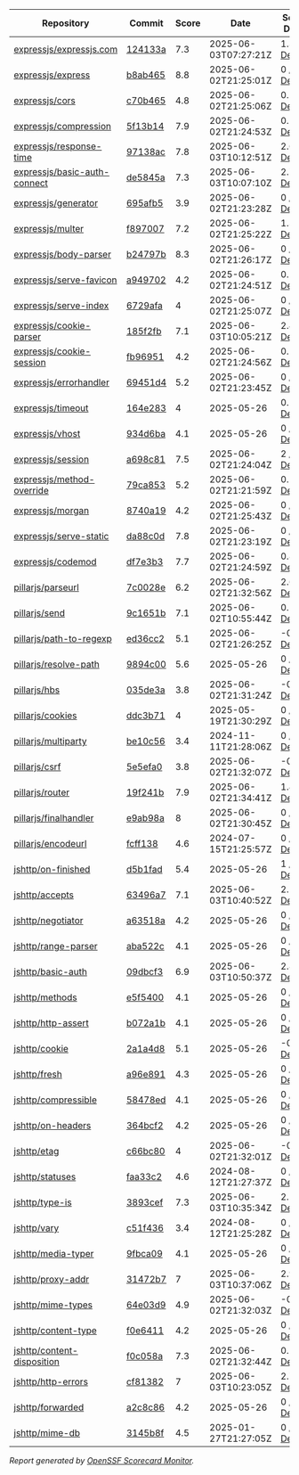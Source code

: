 <!-- OPENSSF-SCORECARD-MONITOR:START -->

| Repository | Commit | Score | Date | Score Delta | Report | StepSecurity |
| -- | -- | -- | -- | -- | -- | -- |
| [expressjs/expressjs.com](https://github.com/expressjs/expressjs.com) | [124133a](https://github.com/expressjs/expressjs.com/commit/124133a2af83f161d6a75966434a7b8becc05708) | 7.3 | 2025-06-03T07:27:21Z | 1.3 / [Details](https://ossf.github.io/scorecard-visualizer/#/projects/github.com/expressjs/expressjs.com/compare/008255253dc7bab4f922df77f0c12d1081ab5fc4/124133a2af83f161d6a75966434a7b8becc05708) | [View](https://ossf.github.io/scorecard-visualizer/#/projects/github.com/expressjs/expressjs.com/commit/124133a2af83f161d6a75966434a7b8becc05708) | [Fix it](https://app.stepsecurity.io/securerepo?repo=expressjs/expressjs.com) |
| [expressjs/express](https://github.com/expressjs/express) | [b8ab465](https://github.com/expressjs/express/commit/b8ab46594da8d2626c59ba36f76264ad980c533d) | 8.8 | 2025-06-02T21:25:01Z | 0 / [Details](https://ossf.github.io/scorecard-visualizer/#/projects/github.com/expressjs/express/compare/9784321e89b7d32aaff481aa24a9e8cccef4b101/b8ab46594da8d2626c59ba36f76264ad980c533d) | [View](https://ossf.github.io/scorecard-visualizer/#/projects/github.com/expressjs/express/commit/b8ab46594da8d2626c59ba36f76264ad980c533d) | [Fix it](https://app.stepsecurity.io/securerepo?repo=expressjs/express) |
| [expressjs/cors](https://github.com/expressjs/cors) | [c70b465](https://github.com/expressjs/cors/commit/c70b4650b8906aa16bc78781208092b0686643c9) | 4.8 | 2025-06-02T21:25:06Z | 0.2 / [Details](https://ossf.github.io/scorecard-visualizer/#/projects/github.com/expressjs/cors/compare/14cefd4898ccb003a043cfbfa3dfc6971c9c1383/c70b4650b8906aa16bc78781208092b0686643c9) | [View](https://ossf.github.io/scorecard-visualizer/#/projects/github.com/expressjs/cors/commit/c70b4650b8906aa16bc78781208092b0686643c9) | [Fix it](https://app.stepsecurity.io/securerepo?repo=expressjs/cors) |
| [expressjs/compression](https://github.com/expressjs/compression) | [5f13b14](https://github.com/expressjs/compression/commit/5f13b148d2a1a2daaa8647e03592214bb240bf18) | 7.9 | 2025-06-02T21:24:53Z | 0.2 / [Details](https://ossf.github.io/scorecard-visualizer/#/projects/github.com/expressjs/compression/compare/76e094548125afbf8089a482d5982dc96c7ce398/5f13b148d2a1a2daaa8647e03592214bb240bf18) | [View](https://ossf.github.io/scorecard-visualizer/#/projects/github.com/expressjs/compression/commit/5f13b148d2a1a2daaa8647e03592214bb240bf18) | [Fix it](https://app.stepsecurity.io/securerepo?repo=expressjs/compression) |
| [expressjs/response-time](https://github.com/expressjs/response-time) | [97138ac](https://github.com/expressjs/response-time/commit/97138acd8e9531635face6666e7ccb5f9eaabed5) | 7.8 | 2025-06-03T10:12:51Z | 2.6 / [Details](https://ossf.github.io/scorecard-visualizer/#/projects/github.com/expressjs/response-time/compare/8809f567871ec7a683b72a8cd1118c4c0972712f/97138acd8e9531635face6666e7ccb5f9eaabed5) | [View](https://ossf.github.io/scorecard-visualizer/#/projects/github.com/expressjs/response-time/commit/97138acd8e9531635face6666e7ccb5f9eaabed5) | [Fix it](https://app.stepsecurity.io/securerepo?repo=expressjs/response-time) |
| [expressjs/basic-auth-connect](https://github.com/expressjs/basic-auth-connect) | [de5845a](https://github.com/expressjs/basic-auth-connect/commit/de5845a7ab44acb262b67a75692a03dc11c9b17a) | 7.3 | 2025-06-03T10:07:10Z | 2.7 / [Details](https://ossf.github.io/scorecard-visualizer/#/projects/github.com/expressjs/basic-auth-connect/compare/45decb39d56845cc1f122065f4496168c6173339/de5845a7ab44acb262b67a75692a03dc11c9b17a) | [View](https://ossf.github.io/scorecard-visualizer/#/projects/github.com/expressjs/basic-auth-connect/commit/de5845a7ab44acb262b67a75692a03dc11c9b17a) | [Fix it](https://app.stepsecurity.io/securerepo?repo=expressjs/basic-auth-connect) |
| [expressjs/generator](https://github.com/expressjs/generator) | [695afb5](https://github.com/expressjs/generator/commit/695afb592afa2d22ceaa772a00a34f8145b0f290) | 3.9 | 2025-06-02T21:23:28Z | 0 / [Details](https://ossf.github.io/scorecard-visualizer/#/projects/github.com/expressjs/generator/compare/695afb592afa2d22ceaa772a00a34f8145b0f290/695afb592afa2d22ceaa772a00a34f8145b0f290) | [View](https://ossf.github.io/scorecard-visualizer/#/projects/github.com/expressjs/generator/commit/695afb592afa2d22ceaa772a00a34f8145b0f290) | [Fix it](https://app.stepsecurity.io/securerepo?repo=expressjs/generator) |
| [expressjs/multer](https://github.com/expressjs/multer) | [f897007](https://github.com/expressjs/multer/commit/f897007a94da404ac9586630dc168c5c30d82512) | 7.2 | 2025-06-02T21:25:22Z | 1.3 / [Details](https://ossf.github.io/scorecard-visualizer/#/projects/github.com/expressjs/multer/compare/6517e9af47736f4df0c589afacb561349265e1c9/f897007a94da404ac9586630dc168c5c30d82512) | [View](https://ossf.github.io/scorecard-visualizer/#/projects/github.com/expressjs/multer/commit/f897007a94da404ac9586630dc168c5c30d82512) | [Fix it](https://app.stepsecurity.io/securerepo?repo=expressjs/multer) |
| [expressjs/body-parser](https://github.com/expressjs/body-parser) | [b24797b](https://github.com/expressjs/body-parser/commit/b24797bf5976dd65e55193fd62630beb15d65b10) | 8.3 | 2025-06-02T21:26:17Z | 0 / [Details](https://ossf.github.io/scorecard-visualizer/#/projects/github.com/expressjs/body-parser/compare/749ceacf97000a68c687c197987f95af50ce3a98/b24797bf5976dd65e55193fd62630beb15d65b10) | [View](https://ossf.github.io/scorecard-visualizer/#/projects/github.com/expressjs/body-parser/commit/b24797bf5976dd65e55193fd62630beb15d65b10) | [Fix it](https://app.stepsecurity.io/securerepo?repo=expressjs/body-parser) |
| [expressjs/serve-favicon](https://github.com/expressjs/serve-favicon) | [a949702](https://github.com/expressjs/serve-favicon/commit/a9497025178461d668011438015a830ad8b94d2f) | 4.2 | 2025-06-02T21:24:51Z | 0.1 / [Details](https://ossf.github.io/scorecard-visualizer/#/projects/github.com/expressjs/serve-favicon/compare/ad5863aae43a898e7d978de8c53b0b13a9f23655/a9497025178461d668011438015a830ad8b94d2f) | [View](https://ossf.github.io/scorecard-visualizer/#/projects/github.com/expressjs/serve-favicon/commit/a9497025178461d668011438015a830ad8b94d2f) | [Fix it](https://app.stepsecurity.io/securerepo?repo=expressjs/serve-favicon) |
| [expressjs/serve-index](https://github.com/expressjs/serve-index) | [6729afa](https://github.com/expressjs/serve-index/commit/6729afa6d28ec06f81f521914d9c1e89170ea346) | 4 | 2025-06-02T21:25:07Z | 0 / [Details](https://ossf.github.io/scorecard-visualizer/#/projects/github.com/expressjs/serve-index/compare/544279a0642a541f385a30d402374565bf6b147b/6729afa6d28ec06f81f521914d9c1e89170ea346) | [View](https://ossf.github.io/scorecard-visualizer/#/projects/github.com/expressjs/serve-index/commit/6729afa6d28ec06f81f521914d9c1e89170ea346) | [Fix it](https://app.stepsecurity.io/securerepo?repo=expressjs/serve-index) |
| [expressjs/cookie-parser](https://github.com/expressjs/cookie-parser) | [185f2fb](https://github.com/expressjs/cookie-parser/commit/185f2fb85dbf5947d8eb506f338c8d8f48ec2e24) | 7.1 | 2025-06-03T10:05:21Z | 2.4 / [Details](https://ossf.github.io/scorecard-visualizer/#/projects/github.com/expressjs/cookie-parser/compare/77e939077eb452e0b3a36573a66879d88aa311f3/185f2fb85dbf5947d8eb506f338c8d8f48ec2e24) | [View](https://ossf.github.io/scorecard-visualizer/#/projects/github.com/expressjs/cookie-parser/commit/185f2fb85dbf5947d8eb506f338c8d8f48ec2e24) | [Fix it](https://app.stepsecurity.io/securerepo?repo=expressjs/cookie-parser) |
| [expressjs/cookie-session](https://github.com/expressjs/cookie-session) | [fb96951](https://github.com/expressjs/cookie-session/commit/fb96951f168a75914891bf8639cdf7f0b4363c53) | 4.2 | 2025-06-02T21:24:56Z | 0.1 / [Details](https://ossf.github.io/scorecard-visualizer/#/projects/github.com/expressjs/cookie-session/compare/aa2ecf46cd525543bc466ab3dd02a1278519a85e/fb96951f168a75914891bf8639cdf7f0b4363c53) | [View](https://ossf.github.io/scorecard-visualizer/#/projects/github.com/expressjs/cookie-session/commit/fb96951f168a75914891bf8639cdf7f0b4363c53) | [Fix it](https://app.stepsecurity.io/securerepo?repo=expressjs/cookie-session) |
| [expressjs/errorhandler](https://github.com/expressjs/errorhandler) | [69451d4](https://github.com/expressjs/errorhandler/commit/69451d432ace29bf47e82873cf46fd9ebac47d78) | 5.2 | 2025-06-02T21:23:45Z | 0 / [Details](https://ossf.github.io/scorecard-visualizer/#/projects/github.com/expressjs/errorhandler/compare/69451d432ace29bf47e82873cf46fd9ebac47d78/69451d432ace29bf47e82873cf46fd9ebac47d78) | [View](https://ossf.github.io/scorecard-visualizer/#/projects/github.com/expressjs/errorhandler/commit/69451d432ace29bf47e82873cf46fd9ebac47d78) | [Fix it](https://app.stepsecurity.io/securerepo?repo=expressjs/errorhandler) |
| [expressjs/timeout](https://github.com/expressjs/timeout) | [164e283](https://github.com/expressjs/timeout/commit/164e28318a9d83a763b3e7d852e27682422843a3) | 4 | 2025-05-26 | 0.1 / [Details](https://ossf.github.io/scorecard-visualizer/#/projects/github.com/expressjs/timeout/compare/f2f520f335f2f2ae255d4778e908e8d38e3a4e68/164e28318a9d83a763b3e7d852e27682422843a3) | [View](https://ossf.github.io/scorecard-visualizer/#/projects/github.com/expressjs/timeout/commit/164e28318a9d83a763b3e7d852e27682422843a3) | [Fix it](https://app.stepsecurity.io/securerepo?repo=expressjs/timeout) |
| [expressjs/vhost](https://github.com/expressjs/vhost) | [934d6ba](https://github.com/expressjs/vhost/commit/934d6ba704eaa0e42033d274044182ce5cb8bd76) | 4.1 | 2025-05-26 | 0 / [Details](https://ossf.github.io/scorecard-visualizer/#/projects/github.com/expressjs/vhost/compare/934d6ba704eaa0e42033d274044182ce5cb8bd76/934d6ba704eaa0e42033d274044182ce5cb8bd76) | [View](https://ossf.github.io/scorecard-visualizer/#/projects/github.com/expressjs/vhost/commit/934d6ba704eaa0e42033d274044182ce5cb8bd76) | [Fix it](https://app.stepsecurity.io/securerepo?repo=expressjs/vhost) |
| [expressjs/session](https://github.com/expressjs/session) | [a698c81](https://github.com/expressjs/session/commit/a698c81f2ab950188cdbd7f30bb3a89fd68e2046) | 7.5 | 2025-06-02T21:24:04Z | 2 / [Details](https://ossf.github.io/scorecard-visualizer/#/projects/github.com/expressjs/session/compare/6edf5eeab25c1b89ecd2676ce119d600c741b5f6/a698c81f2ab950188cdbd7f30bb3a89fd68e2046) | [View](https://ossf.github.io/scorecard-visualizer/#/projects/github.com/expressjs/session/commit/a698c81f2ab950188cdbd7f30bb3a89fd68e2046) | [Fix it](https://app.stepsecurity.io/securerepo?repo=expressjs/session) |
| [expressjs/method-override](https://github.com/expressjs/method-override) | [79ca853](https://github.com/expressjs/method-override/commit/79ca8539dd7c98dfd55b5995736f1cd01ac4c15e) | 5.2 | 2025-06-02T21:21:59Z | 0.1 / [Details](https://ossf.github.io/scorecard-visualizer/#/projects/github.com/expressjs/method-override/compare/c916df90fe8765730f4c8f9d1ee99b4a1fe72abc/79ca8539dd7c98dfd55b5995736f1cd01ac4c15e) | [View](https://ossf.github.io/scorecard-visualizer/#/projects/github.com/expressjs/method-override/commit/79ca8539dd7c98dfd55b5995736f1cd01ac4c15e) | [Fix it](https://app.stepsecurity.io/securerepo?repo=expressjs/method-override) |
| [expressjs/morgan](https://github.com/expressjs/morgan) | [8740a19](https://github.com/expressjs/morgan/commit/8740a194bf64628c7cf359b285e5ab2a64037d0e) | 4.2 | 2025-06-02T21:25:43Z | 0 / [Details](https://ossf.github.io/scorecard-visualizer/#/projects/github.com/expressjs/morgan/compare/8740a194bf64628c7cf359b285e5ab2a64037d0e/8740a194bf64628c7cf359b285e5ab2a64037d0e) | [View](https://ossf.github.io/scorecard-visualizer/#/projects/github.com/expressjs/morgan/commit/8740a194bf64628c7cf359b285e5ab2a64037d0e) | [Fix it](https://app.stepsecurity.io/securerepo?repo=expressjs/morgan) |
| [expressjs/serve-static](https://github.com/expressjs/serve-static) | [da88c0d](https://github.com/expressjs/serve-static/commit/da88c0dc76984a0d313bf64b6ea527f35381c24e) | 7.8 | 2025-06-02T21:23:19Z | 0 / [Details](https://ossf.github.io/scorecard-visualizer/#/projects/github.com/expressjs/serve-static/compare/e010c1ca738478a2a19fd58138ff48bd290aa3e7/da88c0dc76984a0d313bf64b6ea527f35381c24e) | [View](https://ossf.github.io/scorecard-visualizer/#/projects/github.com/expressjs/serve-static/commit/da88c0dc76984a0d313bf64b6ea527f35381c24e) | [Fix it](https://app.stepsecurity.io/securerepo?repo=expressjs/serve-static) |
| [expressjs/codemod](https://github.com/expressjs/codemod) | [df7e3b3](https://github.com/expressjs/codemod/commit/df7e3b3c6c736225e88a99d86931224149f52fd9) | 7.7 | 2025-06-02T21:24:59Z | 0.8 / [Details](https://ossf.github.io/scorecard-visualizer/#/projects/github.com/expressjs/codemod/compare/a48901e3895ab88958aa095be7d11e072028ce7b/df7e3b3c6c736225e88a99d86931224149f52fd9) | [View](https://ossf.github.io/scorecard-visualizer/#/projects/github.com/expressjs/codemod/commit/df7e3b3c6c736225e88a99d86931224149f52fd9) | [Fix it](https://app.stepsecurity.io/securerepo?repo=expressjs/codemod) |
| [pillarjs/parseurl](https://github.com/pillarjs/parseurl) | [7c0028e](https://github.com/pillarjs/parseurl/commit/7c0028e2f9ec7563d0000b3192948c3dc204ca85) | 6.2 | 2025-06-02T21:32:56Z | 2.6 / [Details](https://ossf.github.io/scorecard-visualizer/#/projects/github.com/pillarjs/parseurl/compare/e7072b7464e03360468c3df4f4ebb57f1e3a50f3/7c0028e2f9ec7563d0000b3192948c3dc204ca85) | [View](https://ossf.github.io/scorecard-visualizer/#/projects/github.com/pillarjs/parseurl/commit/7c0028e2f9ec7563d0000b3192948c3dc204ca85) | [Fix it](https://app.stepsecurity.io/securerepo?repo=pillarjs/parseurl) |
| [pillarjs/send](https://github.com/pillarjs/send) | [9c1651b](https://github.com/pillarjs/send/commit/9c1651bf00719da3ec7124e729bebc6b1b8407f4) | 7.1 | 2025-06-02T10:55:44Z | 0.5 / [Details](https://ossf.github.io/scorecard-visualizer/#/projects/github.com/pillarjs/send/compare/b98e1c1f0a5c5143862432ba621f7b008914fc2a/9c1651bf00719da3ec7124e729bebc6b1b8407f4) | [View](https://ossf.github.io/scorecard-visualizer/#/projects/github.com/pillarjs/send/commit/9c1651bf00719da3ec7124e729bebc6b1b8407f4) | [Fix it](https://app.stepsecurity.io/securerepo?repo=pillarjs/send) |
| [pillarjs/path-to-regexp](https://github.com/pillarjs/path-to-regexp) | [ed36cc2](https://github.com/pillarjs/path-to-regexp/commit/ed36cc277a00f8e2c613a5e293add06ee56551a2) | 5.1 | 2025-06-02T21:26:25Z | -0.2 / [Details](https://ossf.github.io/scorecard-visualizer/#/projects/github.com/pillarjs/path-to-regexp/compare/ed36cc277a00f8e2c613a5e293add06ee56551a2/ed36cc277a00f8e2c613a5e293add06ee56551a2) | [View](https://ossf.github.io/scorecard-visualizer/#/projects/github.com/pillarjs/path-to-regexp/commit/ed36cc277a00f8e2c613a5e293add06ee56551a2) | [Fix it](https://app.stepsecurity.io/securerepo?repo=pillarjs/path-to-regexp) |
| [pillarjs/resolve-path](https://github.com/pillarjs/resolve-path) | [9894c00](https://github.com/pillarjs/resolve-path/commit/9894c00ffee50fd68c95d73f9d44d514f08a3677) | 5.6 | 2025-05-26 | 0 / [Details](https://ossf.github.io/scorecard-visualizer/#/projects/github.com/pillarjs/resolve-path/compare/9894c00ffee50fd68c95d73f9d44d514f08a3677/9894c00ffee50fd68c95d73f9d44d514f08a3677) | [View](https://ossf.github.io/scorecard-visualizer/#/projects/github.com/pillarjs/resolve-path/commit/9894c00ffee50fd68c95d73f9d44d514f08a3677) | [Fix it](https://app.stepsecurity.io/securerepo?repo=pillarjs/resolve-path) |
| [pillarjs/hbs](https://github.com/pillarjs/hbs) | [035de3a](https://github.com/pillarjs/hbs/commit/035de3a6c333e8c06b7660411ec5de4c9d46dbcd) | 3.8 | 2025-06-02T21:31:24Z | -0.1 / [Details](https://ossf.github.io/scorecard-visualizer/#/projects/github.com/pillarjs/hbs/compare/035de3a6c333e8c06b7660411ec5de4c9d46dbcd/035de3a6c333e8c06b7660411ec5de4c9d46dbcd) | [View](https://ossf.github.io/scorecard-visualizer/#/projects/github.com/pillarjs/hbs/commit/035de3a6c333e8c06b7660411ec5de4c9d46dbcd) | [Fix it](https://app.stepsecurity.io/securerepo?repo=pillarjs/hbs) |
| [pillarjs/cookies](https://github.com/pillarjs/cookies) | [ddc3b71](https://github.com/pillarjs/cookies/commit/ddc3b7130a6fb8d90e81d352e32883689dfc557e) | 4 | 2025-05-19T21:30:29Z | 0 / [Details](https://ossf.github.io/scorecard-visualizer/#/projects/github.com/pillarjs/cookies/compare/ddc3b7130a6fb8d90e81d352e32883689dfc557e/ddc3b7130a6fb8d90e81d352e32883689dfc557e) | [View](https://ossf.github.io/scorecard-visualizer/#/projects/github.com/pillarjs/cookies/commit/ddc3b7130a6fb8d90e81d352e32883689dfc557e) | [Fix it](https://app.stepsecurity.io/securerepo?repo=pillarjs/cookies) |
| [pillarjs/multiparty](https://github.com/pillarjs/multiparty) | [be10c56](https://github.com/pillarjs/multiparty/commit/be10c56113b3c61950cf4da2cbfb5e8161676bc4) | 3.4 | 2024-11-11T21:28:06Z | 0 / [Details](https://ossf.github.io/scorecard-visualizer/#/projects/github.com/pillarjs/multiparty/compare/a786412b1c959cd2fef9190f778f599a8c059f3a/be10c56113b3c61950cf4da2cbfb5e8161676bc4) | [View](https://ossf.github.io/scorecard-visualizer/#/projects/github.com/pillarjs/multiparty/commit/be10c56113b3c61950cf4da2cbfb5e8161676bc4) | [Fix it](https://app.stepsecurity.io/securerepo?repo=pillarjs/multiparty) |
| [pillarjs/csrf](https://github.com/pillarjs/csrf) | [5e5efa0](https://github.com/pillarjs/csrf/commit/5e5efa08ec6eb0a07f0961f81985dff2d77efb8b) | 3.8 | 2025-06-02T21:32:07Z | -0.1 / [Details](https://ossf.github.io/scorecard-visualizer/#/projects/github.com/pillarjs/csrf/compare/5e5efa08ec6eb0a07f0961f81985dff2d77efb8b/5e5efa08ec6eb0a07f0961f81985dff2d77efb8b) | [View](https://ossf.github.io/scorecard-visualizer/#/projects/github.com/pillarjs/csrf/commit/5e5efa08ec6eb0a07f0961f81985dff2d77efb8b) | [Fix it](https://app.stepsecurity.io/securerepo?repo=pillarjs/csrf) |
| [pillarjs/router](https://github.com/pillarjs/router) | [19f241b](https://github.com/pillarjs/router/commit/19f241bca8789a684d694e95711ddd1e6b83d8a4) | 7.9 | 2025-06-02T21:34:41Z | 1.4 / [Details](https://ossf.github.io/scorecard-visualizer/#/projects/github.com/pillarjs/router/compare/276d40d033228e411eb34f1d557669c11fea3d00/19f241bca8789a684d694e95711ddd1e6b83d8a4) | [View](https://ossf.github.io/scorecard-visualizer/#/projects/github.com/pillarjs/router/commit/19f241bca8789a684d694e95711ddd1e6b83d8a4) | [Fix it](https://app.stepsecurity.io/securerepo?repo=pillarjs/router) |
| [pillarjs/finalhandler](https://github.com/pillarjs/finalhandler) | [e9ab98a](https://github.com/pillarjs/finalhandler/commit/e9ab98abcd8ce01f3d43f823b1c6c91b1dc68288) | 8 | 2025-06-02T21:30:45Z | 0 / [Details](https://ossf.github.io/scorecard-visualizer/#/projects/github.com/pillarjs/finalhandler/compare/e1534a09cfff7a4aad420b33a9e91b6f593a844a/e9ab98abcd8ce01f3d43f823b1c6c91b1dc68288) | [View](https://ossf.github.io/scorecard-visualizer/#/projects/github.com/pillarjs/finalhandler/commit/e9ab98abcd8ce01f3d43f823b1c6c91b1dc68288) | [Fix it](https://app.stepsecurity.io/securerepo?repo=pillarjs/finalhandler) |
| [pillarjs/encodeurl](https://github.com/pillarjs/encodeurl) | [fcff138](https://github.com/pillarjs/encodeurl/commit/fcff1380e788dd83609c9bec7e2f1ca72759c037) | 4.6 | 2024-07-15T21:25:57Z | 0 / [Details](https://ossf.github.io/scorecard-visualizer/#/projects/github.com/pillarjs/encodeurl/compare/fcff1380e788dd83609c9bec7e2f1ca72759c037/fcff1380e788dd83609c9bec7e2f1ca72759c037) | [View](https://ossf.github.io/scorecard-visualizer/#/projects/github.com/pillarjs/encodeurl/commit/fcff1380e788dd83609c9bec7e2f1ca72759c037) | [Fix it](https://app.stepsecurity.io/securerepo?repo=pillarjs/encodeurl) |
| [jshttp/on-finished](https://github.com/jshttp/on-finished) | [d5b1fad](https://github.com/jshttp/on-finished/commit/d5b1fad12e2c555591da1afc00e7967836aac78f) | 5.4 | 2025-05-26 | 1 / [Details](https://ossf.github.io/scorecard-visualizer/#/projects/github.com/jshttp/on-finished/compare/f8b5f4097d28df79e466d1ffdf58ccb27d769156/d5b1fad12e2c555591da1afc00e7967836aac78f) | [View](https://ossf.github.io/scorecard-visualizer/#/projects/github.com/jshttp/on-finished/commit/d5b1fad12e2c555591da1afc00e7967836aac78f) | [Fix it](https://app.stepsecurity.io/securerepo?repo=jshttp/on-finished) |
| [jshttp/accepts](https://github.com/jshttp/accepts) | [63496a7](https://github.com/jshttp/accepts/commit/63496a7796f1e1156d315d55b21447a756583148) | 7.1 | 2025-06-03T10:40:52Z | 2.1 / [Details](https://ossf.github.io/scorecard-visualizer/#/projects/github.com/jshttp/accepts/compare/4b6df2db27063e9fd312daa6a7429f1e3f6518d9/63496a7796f1e1156d315d55b21447a756583148) | [View](https://ossf.github.io/scorecard-visualizer/#/projects/github.com/jshttp/accepts/commit/63496a7796f1e1156d315d55b21447a756583148) | [Fix it](https://app.stepsecurity.io/securerepo?repo=jshttp/accepts) |
| [jshttp/negotiator](https://github.com/jshttp/negotiator) | [a63518a](https://github.com/jshttp/negotiator/commit/a63518a9f12546bc6fbe52d45a829ef16ed7eca9) | 4.2 | 2025-05-26 | 0 / [Details](https://ossf.github.io/scorecard-visualizer/#/projects/github.com/jshttp/negotiator/compare/a63518a9f12546bc6fbe52d45a829ef16ed7eca9/a63518a9f12546bc6fbe52d45a829ef16ed7eca9) | [View](https://ossf.github.io/scorecard-visualizer/#/projects/github.com/jshttp/negotiator/commit/a63518a9f12546bc6fbe52d45a829ef16ed7eca9) | [Fix it](https://app.stepsecurity.io/securerepo?repo=jshttp/negotiator) |
| [jshttp/range-parser](https://github.com/jshttp/range-parser) | [aba522c](https://github.com/jshttp/range-parser/commit/aba522cb45381b097d03b715cf40eb9368a37345) | 4.1 | 2025-05-26 | 0 / [Details](https://ossf.github.io/scorecard-visualizer/#/projects/github.com/jshttp/range-parser/compare/aba522cb45381b097d03b715cf40eb9368a37345/aba522cb45381b097d03b715cf40eb9368a37345) | [View](https://ossf.github.io/scorecard-visualizer/#/projects/github.com/jshttp/range-parser/commit/aba522cb45381b097d03b715cf40eb9368a37345) | [Fix it](https://app.stepsecurity.io/securerepo?repo=jshttp/range-parser) |
| [jshttp/basic-auth](https://github.com/jshttp/basic-auth) | [09dbcf3](https://github.com/jshttp/basic-auth/commit/09dbcf3ee111589eab4a00afea57ab06ca8ef31b) | 6.9 | 2025-06-03T10:50:37Z | 2.8 / [Details](https://ossf.github.io/scorecard-visualizer/#/projects/github.com/jshttp/basic-auth/compare/8117cc22d2deecb6bd62c42815f3286de06c8aa4/09dbcf3ee111589eab4a00afea57ab06ca8ef31b) | [View](https://ossf.github.io/scorecard-visualizer/#/projects/github.com/jshttp/basic-auth/commit/09dbcf3ee111589eab4a00afea57ab06ca8ef31b) | [Fix it](https://app.stepsecurity.io/securerepo?repo=jshttp/basic-auth) |
| [jshttp/methods](https://github.com/jshttp/methods) | [e5f5400](https://github.com/jshttp/methods/commit/e5f5400101001b654abe8f6861c58e97b91f6994) | 4.1 | 2025-05-26 | 0 / [Details](https://ossf.github.io/scorecard-visualizer/#/projects/github.com/jshttp/methods/compare/e5f5400101001b654abe8f6861c58e97b91f6994/e5f5400101001b654abe8f6861c58e97b91f6994) | [View](https://ossf.github.io/scorecard-visualizer/#/projects/github.com/jshttp/methods/commit/e5f5400101001b654abe8f6861c58e97b91f6994) | [Fix it](https://app.stepsecurity.io/securerepo?repo=jshttp/methods) |
| [jshttp/http-assert](https://github.com/jshttp/http-assert) | [b072a1b](https://github.com/jshttp/http-assert/commit/b072a1b903d055a7d40dbd7a54cd74e517b56e52) | 4.1 | 2025-05-26 | 0 / [Details](https://ossf.github.io/scorecard-visualizer/#/projects/github.com/jshttp/http-assert/compare/b072a1b903d055a7d40dbd7a54cd74e517b56e52/b072a1b903d055a7d40dbd7a54cd74e517b56e52) | [View](https://ossf.github.io/scorecard-visualizer/#/projects/github.com/jshttp/http-assert/commit/b072a1b903d055a7d40dbd7a54cd74e517b56e52) | [Fix it](https://app.stepsecurity.io/securerepo?repo=jshttp/http-assert) |
| [jshttp/cookie](https://github.com/jshttp/cookie) | [2a1a4d8](https://github.com/jshttp/cookie/commit/2a1a4d8b2679b208f354e848e711dc8471fb83af) | 5.1 | 2025-05-26 | -0.1 / [Details](https://ossf.github.io/scorecard-visualizer/#/projects/github.com/jshttp/cookie/compare/2a1a4d8b2679b208f354e848e711dc8471fb83af/2a1a4d8b2679b208f354e848e711dc8471fb83af) | [View](https://ossf.github.io/scorecard-visualizer/#/projects/github.com/jshttp/cookie/commit/2a1a4d8b2679b208f354e848e711dc8471fb83af) | [Fix it](https://app.stepsecurity.io/securerepo?repo=jshttp/cookie) |
| [jshttp/fresh](https://github.com/jshttp/fresh) | [a96e891](https://github.com/jshttp/fresh/commit/a96e89125ea62bd4cb153abbe382190b83357bcd) | 4.3 | 2025-05-26 | 0 / [Details](https://ossf.github.io/scorecard-visualizer/#/projects/github.com/jshttp/fresh/compare/f185ef1376c0337d366f9e35bda92b053983fd81/a96e89125ea62bd4cb153abbe382190b83357bcd) | [View](https://ossf.github.io/scorecard-visualizer/#/projects/github.com/jshttp/fresh/commit/a96e89125ea62bd4cb153abbe382190b83357bcd) | [Fix it](https://app.stepsecurity.io/securerepo?repo=jshttp/fresh) |
| [jshttp/compressible](https://github.com/jshttp/compressible) | [58478ed](https://github.com/jshttp/compressible/commit/58478edd6d9b6556b6833b8bdd305fe85edaf74d) | 4.1 | 2025-05-26 | 0 / [Details](https://ossf.github.io/scorecard-visualizer/#/projects/github.com/jshttp/compressible/compare/58478edd6d9b6556b6833b8bdd305fe85edaf74d/58478edd6d9b6556b6833b8bdd305fe85edaf74d) | [View](https://ossf.github.io/scorecard-visualizer/#/projects/github.com/jshttp/compressible/commit/58478edd6d9b6556b6833b8bdd305fe85edaf74d) | [Fix it](https://app.stepsecurity.io/securerepo?repo=jshttp/compressible) |
| [jshttp/on-headers](https://github.com/jshttp/on-headers) | [364bcf2](https://github.com/jshttp/on-headers/commit/364bcf28a07a1fd5a37cf2b4736c520c1cd16f5b) | 4.2 | 2025-05-26 | 0 / [Details](https://ossf.github.io/scorecard-visualizer/#/projects/github.com/jshttp/on-headers/compare/364bcf28a07a1fd5a37cf2b4736c520c1cd16f5b/364bcf28a07a1fd5a37cf2b4736c520c1cd16f5b) | [View](https://ossf.github.io/scorecard-visualizer/#/projects/github.com/jshttp/on-headers/commit/364bcf28a07a1fd5a37cf2b4736c520c1cd16f5b) | [Fix it](https://app.stepsecurity.io/securerepo?repo=jshttp/on-headers) |
| [jshttp/etag](https://github.com/jshttp/etag) | [c66bc80](https://github.com/jshttp/etag/commit/c66bc806657db2be0d6476424e534d045c95afcd) | 4 | 2025-06-02T21:32:01Z | -0.1 / [Details](https://ossf.github.io/scorecard-visualizer/#/projects/github.com/jshttp/etag/compare/c66bc806657db2be0d6476424e534d045c95afcd/c66bc806657db2be0d6476424e534d045c95afcd) | [View](https://ossf.github.io/scorecard-visualizer/#/projects/github.com/jshttp/etag/commit/c66bc806657db2be0d6476424e534d045c95afcd) | [Fix it](https://app.stepsecurity.io/securerepo?repo=jshttp/etag) |
| [jshttp/statuses](https://github.com/jshttp/statuses) | [faa33c2](https://github.com/jshttp/statuses/commit/faa33c24d630de9e5fadd9c34055775a5fb9fae2) | 4.6 | 2024-08-12T21:27:37Z | 0 / [Details](https://ossf.github.io/scorecard-visualizer/#/projects/github.com/jshttp/statuses/compare/faa33c24d630de9e5fadd9c34055775a5fb9fae2/faa33c24d630de9e5fadd9c34055775a5fb9fae2) | [View](https://ossf.github.io/scorecard-visualizer/#/projects/github.com/jshttp/statuses/commit/faa33c24d630de9e5fadd9c34055775a5fb9fae2) | [Fix it](https://app.stepsecurity.io/securerepo?repo=jshttp/statuses) |
| [jshttp/type-is](https://github.com/jshttp/type-is) | [3893cef](https://github.com/jshttp/type-is/commit/3893cef7a06ad1e392586b320235fc1af7e611e6) | 7.3 | 2025-06-03T10:35:34Z | 2.5 / [Details](https://ossf.github.io/scorecard-visualizer/#/projects/github.com/jshttp/type-is/compare/4a16e0850ec60234a45c4f546bf759ae161c6a36/3893cef7a06ad1e392586b320235fc1af7e611e6) | [View](https://ossf.github.io/scorecard-visualizer/#/projects/github.com/jshttp/type-is/commit/3893cef7a06ad1e392586b320235fc1af7e611e6) | [Fix it](https://app.stepsecurity.io/securerepo?repo=jshttp/type-is) |
| [jshttp/vary](https://github.com/jshttp/vary) | [c51f436](https://github.com/jshttp/vary/commit/c51f436833208dc74ef13f2b16c167d3d26cc3ed) | 3.4 | 2024-08-12T21:25:28Z | 0 / [Details](https://ossf.github.io/scorecard-visualizer/#/projects/github.com/jshttp/vary/compare/c51f436833208dc74ef13f2b16c167d3d26cc3ed/c51f436833208dc74ef13f2b16c167d3d26cc3ed) | [View](https://ossf.github.io/scorecard-visualizer/#/projects/github.com/jshttp/vary/commit/c51f436833208dc74ef13f2b16c167d3d26cc3ed) | [Fix it](https://app.stepsecurity.io/securerepo?repo=jshttp/vary) |
| [jshttp/media-typer](https://github.com/jshttp/media-typer) | [9fbca09](https://github.com/jshttp/media-typer/commit/9fbca09c62dfe28d9cbe785c68ce86c8dae5baa1) | 4.1 | 2025-05-26 | 0 / [Details](https://ossf.github.io/scorecard-visualizer/#/projects/github.com/jshttp/media-typer/compare/9fbca09c62dfe28d9cbe785c68ce86c8dae5baa1/9fbca09c62dfe28d9cbe785c68ce86c8dae5baa1) | [View](https://ossf.github.io/scorecard-visualizer/#/projects/github.com/jshttp/media-typer/commit/9fbca09c62dfe28d9cbe785c68ce86c8dae5baa1) | [Fix it](https://app.stepsecurity.io/securerepo?repo=jshttp/media-typer) |
| [jshttp/proxy-addr](https://github.com/jshttp/proxy-addr) | [31472b7](https://github.com/jshttp/proxy-addr/commit/31472b79100c4202bddaa0fde235b4ea274c0713) | 7 | 2025-06-03T10:37:06Z | 2.9 / [Details](https://ossf.github.io/scorecard-visualizer/#/projects/github.com/jshttp/proxy-addr/compare/8b13529d6cc8d59b54f29959a9c5a6614ae10bdc/31472b79100c4202bddaa0fde235b4ea274c0713) | [View](https://ossf.github.io/scorecard-visualizer/#/projects/github.com/jshttp/proxy-addr/commit/31472b79100c4202bddaa0fde235b4ea274c0713) | [Fix it](https://app.stepsecurity.io/securerepo?repo=jshttp/proxy-addr) |
| [jshttp/mime-types](https://github.com/jshttp/mime-types) | [64e03d9](https://github.com/jshttp/mime-types/commit/64e03d9d532c8967ebf611efc8ddd55f445ac9e5) | 4.9 | 2025-06-02T21:32:03Z | -0.2 / [Details](https://ossf.github.io/scorecard-visualizer/#/projects/github.com/jshttp/mime-types/compare/64e03d9d532c8967ebf611efc8ddd55f445ac9e5/64e03d9d532c8967ebf611efc8ddd55f445ac9e5) | [View](https://ossf.github.io/scorecard-visualizer/#/projects/github.com/jshttp/mime-types/commit/64e03d9d532c8967ebf611efc8ddd55f445ac9e5) | [Fix it](https://app.stepsecurity.io/securerepo?repo=jshttp/mime-types) |
| [jshttp/content-type](https://github.com/jshttp/content-type) | [f0e6411](https://github.com/jshttp/content-type/commit/f0e64110c34e00bc190442d9db3705d8b3971346) | 4.2 | 2025-05-26 | 0 / [Details](https://ossf.github.io/scorecard-visualizer/#/projects/github.com/jshttp/content-type/compare/f0e64110c34e00bc190442d9db3705d8b3971346/f0e64110c34e00bc190442d9db3705d8b3971346) | [View](https://ossf.github.io/scorecard-visualizer/#/projects/github.com/jshttp/content-type/commit/f0e64110c34e00bc190442d9db3705d8b3971346) | [Fix it](https://app.stepsecurity.io/securerepo?repo=jshttp/content-type) |
| [jshttp/content-disposition](https://github.com/jshttp/content-disposition) | [f0c058a](https://github.com/jshttp/content-disposition/commit/f0c058a81d8090d65eec42c63f9236ba71303adb) | 7.3 | 2025-06-02T21:32:44Z | 0.1 / [Details](https://ossf.github.io/scorecard-visualizer/#/projects/github.com/jshttp/content-disposition/compare/765ef238604ce5195b2604223e82f4956af30704/f0c058a81d8090d65eec42c63f9236ba71303adb) | [View](https://ossf.github.io/scorecard-visualizer/#/projects/github.com/jshttp/content-disposition/commit/f0c058a81d8090d65eec42c63f9236ba71303adb) | [Fix it](https://app.stepsecurity.io/securerepo?repo=jshttp/content-disposition) |
| [jshttp/http-errors](https://github.com/jshttp/http-errors) | [cf81382](https://github.com/jshttp/http-errors/commit/cf813826ce13c7be91db4dfc9eb4291fbefbe6b2) | 7 | 2025-06-03T10:23:05Z | 2.7 / [Details](https://ossf.github.io/scorecard-visualizer/#/projects/github.com/jshttp/http-errors/compare/8e1ce69c5243d2e9387584b43aabc5ec03b3f178/cf813826ce13c7be91db4dfc9eb4291fbefbe6b2) | [View](https://ossf.github.io/scorecard-visualizer/#/projects/github.com/jshttp/http-errors/commit/cf813826ce13c7be91db4dfc9eb4291fbefbe6b2) | [Fix it](https://app.stepsecurity.io/securerepo?repo=jshttp/http-errors) |
| [jshttp/forwarded](https://github.com/jshttp/forwarded) | [a2c8c86](https://github.com/jshttp/forwarded/commit/a2c8c86c99b150fa536c3f37c0c167fa3be7744f) | 4.2 | 2025-05-26 | 0 / [Details](https://ossf.github.io/scorecard-visualizer/#/projects/github.com/jshttp/forwarded/compare/a2c8c86c99b150fa536c3f37c0c167fa3be7744f/a2c8c86c99b150fa536c3f37c0c167fa3be7744f) | [View](https://ossf.github.io/scorecard-visualizer/#/projects/github.com/jshttp/forwarded/commit/a2c8c86c99b150fa536c3f37c0c167fa3be7744f) | [Fix it](https://app.stepsecurity.io/securerepo?repo=jshttp/forwarded) |
| [jshttp/mime-db](https://github.com/jshttp/mime-db) | [3145b8f](https://github.com/jshttp/mime-db/commit/3145b8fd1a082730eb57540f68421b081909b651) | 4.5 | 2025-01-27T21:27:05Z | 0 / [Details](https://ossf.github.io/scorecard-visualizer/#/projects/github.com/jshttp/mime-db/compare/3145b8fd1a082730eb57540f68421b081909b651/3145b8fd1a082730eb57540f68421b081909b651) | [View](https://ossf.github.io/scorecard-visualizer/#/projects/github.com/jshttp/mime-db/commit/3145b8fd1a082730eb57540f68421b081909b651) | [Fix it](https://app.stepsecurity.io/securerepo?repo=jshttp/mime-db) |

_Report generated by [OpenSSF Scorecard Monitor](https://github.com/ossf/scorecard-monitor)._

<!-- OPENSSF-SCORECARD-MONITOR:END -->